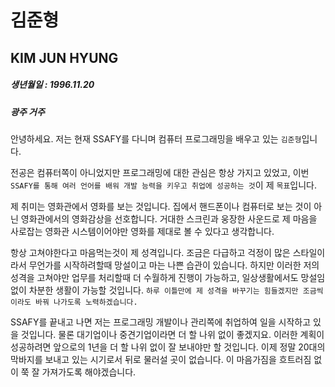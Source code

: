 # 김준형
## KIM JUN HYUNG

##### 생년월일 : 1996.11.20
##### 광주 거주


안녕하세요. 저는 현재 SSAFY를 다니며 컴퓨터 프로그래밍을 배우고 있는 ```김준형```입니다.

전공은 컴퓨터쪽이 아니었지만 프로그래밍에 대한 관심은 항상 가지고 있었고, 이번 ```SSAFY를 통해 여러 언어를 배워 개발 능력을 키우고 취업에 성공하는 것```이 제 ```목표```입니다.

제 취미는 영화관에서 영화를 보는 것입니다. 집에서 핸드폰이나 컴퓨터로 보는 것이 아닌 영화관에서의 영화감상을 선호합니다. 거대한 스크린과 웅장한 사운드로 제 마음을 사로잡는 영화관 시스템이어야만 영화를 제대로 볼 수 있다고 생각합니다.

항상 고쳐야한다고 마음먹는것이 제 성격입니다. 조금은 다급하고 걱정이 많은 스타일이라서 무언가를 시작하려할때 망설이고 마는 나쁜 습관이 있습니다. 하지만 이러한 저의 성격을 고쳐야만 업무를 처리할때 더 수월하게 진행이 가능하고, 일상생활에서도 망설임 없이 차분한 생활이 가능할 것입니다. ```하루 이틀만에 제 성격을 바꾸기는 힘들겠지만 조금씩이라도 바꿔 나가도록 노력하겠습니다.```

SSAFY를 끝내고 나면 저는 프로그래밍 개발이나 관리쪽에 취업하여 일을 시작하고 있을 것입니다. 물론 대기업이나 중견기업이라면 더 할 나위 없이 좋겠지요. 이러한 계획이 성공하려면 앞으로의 1년을 더 할 나위 없이 잘 보내야만 할 것입니다. 이제 정말 20대의 막바지를 보내고 있는 시기로서 뒤로 물러설 곳이 없습니다. 이 마음가짐을 흐트러짐 없이 쭉 잘 가져가도록 해야겠습니다.